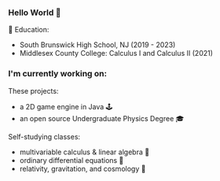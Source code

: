 ### Hello World 👋

🏫 Education: 
* South Brunswick High School, NJ (2019 - 2023)
* Middlesex County College: Calculus I and Calculus II (2021)

### I'm currently working on:

These projects:
* a 2D game engine in Java 🕹️ 
* an open source Undergraduate Physics Degree 🎓 

Self-studying classes:
* multivariable calculus & linear algebra 🧮 
* ordinary differential equations 🎢
* relativity, gravitation, and cosmology 🔭


